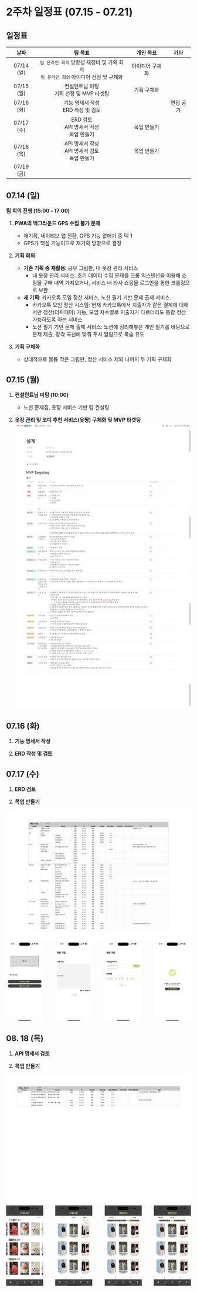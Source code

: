 # 2주차 일정표 (07.15 - 07.21)

## 일정표

|    날짜    |                                          팀 목표                                          |    개인 목표    |   기타    |
| :--------: | :---------------------------------------------------------------------------------------: | :-------------: | :-------: |
| 07/14 (일) | `팀 온라인 회의` 방향성 재정비 및 기획 회의 <br> `팀 온라인 회의` 아이디어 선정 및 구체화 | 아이디어 구체화 |           |
| 07/15 (월) |                       컨설턴트님 미팅 <br> 기획 선정 및 MVP 타겟팅                        |   기획 구체화   |           |
| 07/16 (화) |                          기능 명세서 작성 <br> ERD 작성 및 검토                           |                 | 면접 공가 |
| 07/17 (수) |                       ERD 검토<br> API 명세서 작성 <br> 목업 만들기                       |   목업 만들기   |           |
| 07/18 (목) |                   API 명세서 작성 <br> API 명세서 검토 <br> 목업 만들기                   |   목업 만들기   |           |
| 07/19 (금) |                                                                                           |                 |           |

## 07.14 (일)

**팀 회의 진행 (15:00 - 17:00)**

1. **PWA의 백그라운드 GPS 수집 불가 문제**

   - 재기획, 네이티브 앱 전환, GPS 기능 없애기 중 택 1
   - GPS가 핵심 기능이므로 재기획 방향으로 결정

2. **기획 회의**

   - **기존 기획 중 재활용**: 공유 그림판, 내 옷장 관리 서비스
     - 내 옷장 관리 서비스: 초기 데이터 수집 문제를 크롬 익스텐션을 이용해 쇼핑몰 구매 내역 가져오거나, 서비스 내 타사 쇼핑몰 로그인을 통한 크롤링으로 보완
   - **새 기획**: 카카오톡 모임 정산 서비스, 노션 필기 기반 문제 출제 서비스
     - 카카오톡 모임 정산 시스템: 현재 카카오톡에서 지출자가 같은 결제에 대해서만 정산(더치페이) 가능, 모임 차수별로 지출자가 다르더라도 통합 정산 가능하도록 하는 서비스
     - 노션 필기 기반 문제 출제 서비스: 노션에 정리해놓은 개인 필기를 바탕으로 문제 제출, 망각 곡선에 맞춰 푸시 알림으로 복습 유도

3. **기획 구체화**
   - 상대적으로 볼륨 작은 그림판, 정산 서비스 제외 나머지 두 기획 구체화

## 07.15 (월)

1. **컨설턴트님 미팅 (10:00)**

   - 노션 문제집, 옷장 서비스 기반 팀 컨설팅

2. **옷장 관리 및 코디 추천 서비스(옷짱) 구체화 및 MVP 타겟팅**
   ![MVP Targeting](src/MVP_Targeting.png)

## 07.16 (화)

1. **기능 명세서 작성**

2. **ERD 작성 및 검토**

## 07.17 (수)

1. **ERD 검토**

2. **목업 만들기**

<div style="display: flex; flex-wrap: wrap; justify-content: space-between;">
  <img src="src/메뉴구조도.png" alt="메뉴 구조도">
  <img src="src/U_1.0.0.png" alt="목업 1" style="width: 20%;">
  <img src="src/U_1.0.0-1.png" alt="목업 2" style="width: 20%;">
  <img src="src/U_1.1.1.png" alt="목업 3" style="width: 20%;">
  <img src="src/U_1.1.2.png" alt="목업 4" style="width: 20%;">
</div>

## 08. 18 (목)

1. **API 명세서 검토**

2. **목업 만들기**

<div style="display: flex; flex-wrap: wrap; justify-content: space-between;">
  <img src="src/메뉴구조도(07.18).png" alt="메뉴 구조도">
  <img src="src/M_0.5.0.png" alt="목업 1" style="width: 20%;">
  <img src="src/M_0.5.1.png" alt="목업 2" style="width: 20%;">
  <img src="src/M_0.5.2.png" alt="목업 3" style="width: 20%;">
  <img src="src/M_0.5.3.png" alt="목업 4" style="width: 20%;">
</div>
